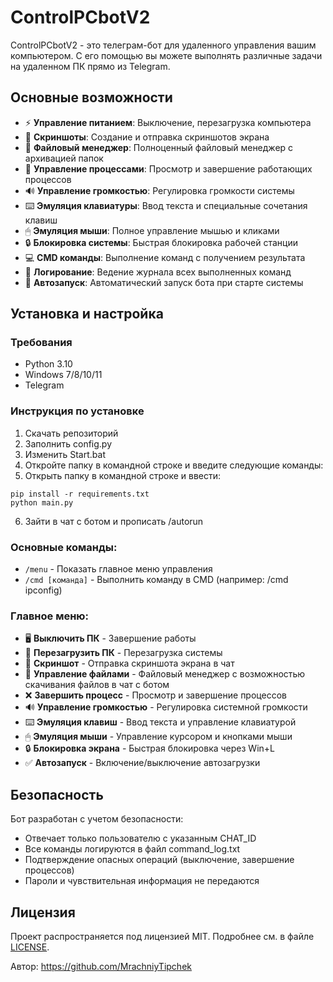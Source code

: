 # ControlPCbotV2

ControlPCbotV2 - это телеграм-бот для удаленного управления вашим компьютером. С его помощью вы можете выполнять различные задачи на удаленном ПК прямо из Telegram.

## Основные возможности

- ⚡ **Управление питанием**: Выключение, перезагрузка компьютера
- 📸 **Скриншоты**: Создание и отправка скриншотов экрана
- 📁 **Файловый менеджер**: Полноценный файловый менеджер с архивацией папок
- 🛑 **Управление процессами**: Просмотр и завершение работающих процессов
- 🔊 **Управление громкостью**: Регулировка громкости системы
- ⌨️ **Эмуляция клавиатуры**: Ввод текста и специальные сочетания клавиш
- 🖱 **Эмуляция мыши**: Полное управление мышью и кликами
- 🔒 **Блокировка системы**: Быстрая блокировка рабочей станции
- 💻 **CMD команды**: Выполнение команд с получением результата
- 📝 **Логирование**: Ведение журнала всех выполненных команд
- 🚀 **Автозапуск**: Автоматический запуск бота при старте системы

## Установка и настройка

### Требования
- Python 3.10
- Windows 7/8/10/11
- Telegram

### Инструкция по установке

1. Скачать репозиторий
2. Заполнить config.py
3. Изменить Start.bat
4. Откройте папку в командной строке и введите следующие команды:
5. Открыть папку в командной строке и ввести:
```
pip install -r requirements.txt
python main.py
```
6. Зайти в чат с ботом и прописать /autorun

### Основные команды:
- `/menu` - Показать главное меню управления
- `/cmd [команда]` - Выполнить команду в CMD (например: /cmd ipconfig)

### Главное меню:
- 🖥️ **Выключить ПК** - Завершение работы
- 🔄 **Перезагрузить ПК** - Перезагрузка системы
- 📸 **Скриншот** - Отправка скриншота экрана в чат
- 📁 **Управление файлами** - Файловый менеджер с возможностью скачивания файлов в чат с ботом
- ❌ **Завершить процесс** - Просмотр и завершение процессов
- 🔊 **Управление громкостью** - Регулировка системной громкости
- ⌨️ **Эмуляция клавиш** - Ввод текста и управление клавиатурой
- 🖱 **Эмуляция мыши** - Управление курсором и кнопками мыши
- 🔒 **Блокировка экрана** - Быстрая блокировка через Win+L
- ✅ **Автозапуск** - Включение/выключение автозагрузки

## Безопасность

Бот разработан с учетом безопасности:
- Отвечает только пользователю с указанным CHAT_ID
- Все команды логируются в файл command_log.txt
- Подтверждение опасных операций (выключение, завершение процессов)
- Пароли и чувствительная информация не передаются

## Лицензия

Проект распространяется под лицензией MIT. Подробнее см. в файле [LICENSE](LICENSE).

Автор: https://github.com/MrachniyTipchek
